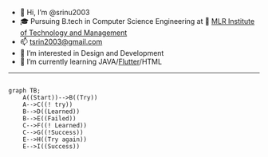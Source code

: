 - 👋 Hi, I’m @srinu2003
- 🎓 Pursuing B.tech in Computer Science Engineering  at 🏫 [MLR Institute of Technology and Management](https://mlritm.ac.in/)
- 📫 tsrin2003@gmail.com
- 👀 I’m interested in Design and Development
- 🌱 I’m currently learning JAVA/[Flutter](https://flutter.dev/)/HTML
<!-- - 💞️ I’m looking to collaborate on ... -->
---
<!-- -
srinu2003/srinu2003 is a ✨ special ✨ repository because its `README.md` (this file) appears on your GitHub profile.
You can click the Preview link to take a look at your changes.
- -->

```mermaid

graph TB;
    A((Start))-->B((Try))
    A-->C((! try))
    B-->D((Learned))
    B-->E((Failed))
    C-->F((! Learned))
    C-->G((!Success))
    E-->H((Try again))
    E-->I((Success))
```
